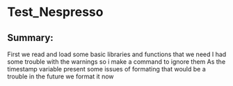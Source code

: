 # Test_Nespresso
## Summary:
First we read and load some basic libraries and functions that we need
I had some trouble with the warnings so i make a command to ignore them
As the timestamp variable present some issues of formating that would be a trouble in the future we format it now

